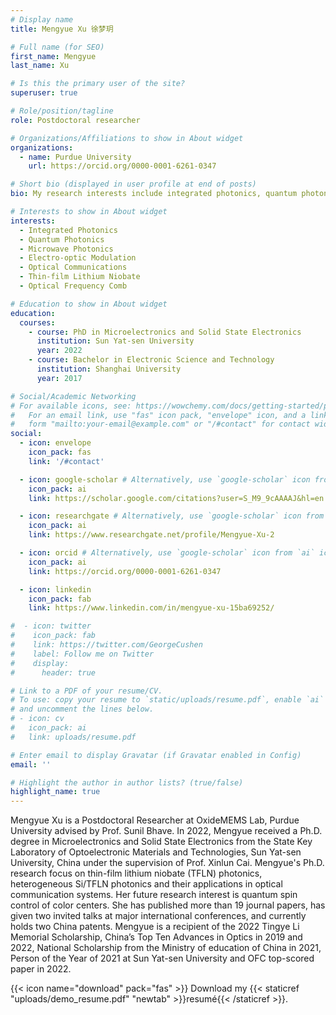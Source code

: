 ```yaml
---
# Display name
title: Mengyue Xu 徐梦玥

# Full name (for SEO)
first_name: Mengyue
last_name: Xu

# Is this the primary user of the site?
superuser: true

# Role/position/tagline
role: Postdoctoral researcher

# Organizations/Affiliations to show in About widget
organizations:
  - name: Purdue University
    url: https://orcid.org/0000-0001-6261-0347

# Short bio (displayed in user profile at end of posts)
bio: My research interests include integrated photonics, quantum photonics, microwave photonics.

# Interests to show in About widget
interests:
  - Integrated Photonics
  - Quantum Photonics
  - Microwave Photonics
  - Electro-optic Modulation
  - Optical Communications
  - Thin-film Lithium Niobate
  - Optical Frequency Comb

# Education to show in About widget
education:
  courses:
    - course: PhD in Microelectronics and Solid State Electronics
      institution: Sun Yat-sen University
      year: 2022
    - course: Bachelor in Electronic Science and Technology
      institution: Shanghai University
      year: 2017

# Social/Academic Networking
# For available icons, see: https://wowchemy.com/docs/getting-started/page-builder/#icons
#   For an email link, use "fas" icon pack, "envelope" icon, and a link in the
#   form "mailto:your-email@example.com" or "/#contact" for contact widget.
social:
  - icon: envelope
    icon_pack: fas
    link: '/#contact'

  - icon: google-scholar # Alternatively, use `google-scholar` icon from `ai` icon pack
    icon_pack: ai
    link: https://scholar.google.com/citations?user=S_M9_9cAAAAJ&hl=en

  - icon: researchgate # Alternatively, use `google-scholar` icon from `ai` icon pack
    icon_pack: ai
    link: https://www.researchgate.net/profile/Mengyue-Xu-2

  - icon: orcid # Alternatively, use `google-scholar` icon from `ai` icon pack
    icon_pack: ai
    link: https://orcid.org/0000-0001-6261-0347

  - icon: linkedin
    icon_pack: fab
    link: https://www.linkedin.com/in/mengyue-xu-15ba69252/

#  - icon: twitter
#    icon_pack: fab
#    link: https://twitter.com/GeorgeCushen
#    label: Follow me on Twitter
#    display:
#      header: true

# Link to a PDF of your resume/CV.
# To use: copy your resume to `static/uploads/resume.pdf`, enable `ai` icons in `params.yaml`,
# and uncomment the lines below.
# - icon: cv
#   icon_pack: ai
#   link: uploads/resume.pdf

# Enter email to display Gravatar (if Gravatar enabled in Config)
email: ''

# Highlight the author in author lists? (true/false)
highlight_name: true
---
```

Mengyue Xu is a Postdoctoral Researcher at OxideMEMS Lab, Purdue University advised by Prof. Sunil Bhave. In 2022, Mengyue received a Ph.D. degree in Microelectronics and Solid State Electronics from the State Key Laboratory of Optoelectronic Materials and Technologies, Sun Yat-sen University, China under the supervision of Prof. Xinlun Cai. Mengyue's Ph.D. research focus on thin-film lithium niobate (TFLN) photonics, heterogeneous Si/TFLN photonics and their applications in optical communication systems. Her future research interest is quantum spin control of color centers. She has published more than 19 journal papers, has given two invited talks at major international conferences, and currently holds two China patents. Mengyue is a recipient of the 2022 Tingye Li Memorial Scholarship, China’s Top Ten Advances in Optics in 2019 and 2022, National Scholarship from the Ministry of education of China in 2021, Person of the Year of 2021 at Sun Yat-sen University and OFC top-scored paper in 2022.


{{< icon name="download" pack="fas" >}} Download my {{< staticref "uploads/demo_resume.pdf" "newtab" >}}resumé{{< /staticref >}}.
